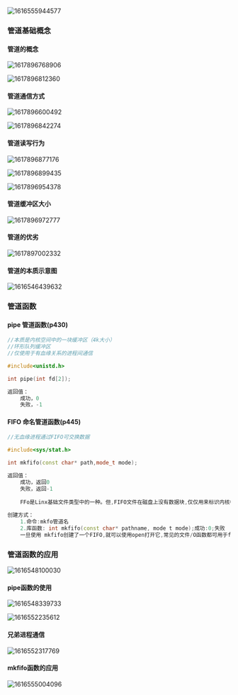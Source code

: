 ![1616555944577](.Image/1616555944577.png)



### 管道基础概念

#### 管道的概念

![1617896768906](.Image/1617896768906.png)

![1617896812360](.Image/1617896812360.png)

#### 管道通信方式

![1617896600492](.Image/1617896600492.png)

![1617896842274](.Image/1617896842274.png)

#### 管道读写行为

![1617896877176](.Image/1617896877176.png)

![1617896899435](.Image/1617896899435.png)

![1617896954378](.Image/1617896954378.png)

#### 管道缓冲区大小

![1617896972777](.Image/1617896972777.png)

#### 管道的优劣

![1617897002332](.Image/1617897002332.png)





#### 管道的本质示意图

![1616546439632](.Image/1616546439632.png)





### 管道函数

#### pipe	管道函数(p430)

```c++
//本质是内核空间中的一块缓冲区（4k大小）
//环形队列缓冲区
//仅使用于有血缘关系的进程间通信

#include<unistd.h>

int pipe(int fd[2]);

返回值：
    成功，0
    失败，-1
```









#### FIFO	命名管道函数(p445)

```c++
//无血缘进程通过FIFO可交换数据

#include<sys/stat.h>

int mkfifo(const char* path,mode_t mode);

返回值：
    成功，返回0
    失败，返回-1
    
	FFo是Linx基础文件类型中的一种。但,FIFO文件在磁盘上没有数据块,仅仅用来标识内核中一条通道。各进程可以打开这个文件进行read/ write,实际上是在读写内核通道,这样就实现了进程间通信
    
创建方式：
	1.命令:mkfo管道名
	2.库函数: int mkfifo(const char* pathname, mode t mode);成功:0;失败
	一旦使用 mkfifo创建了一个FIFO,就可以使用open打开它,常见的文件/O函数都可用于fifo。如: close、read、write、 unlink等
```



### 管道函数的应用





![1616548100030](.Image/1616548100030.png)

#### pipe函数的使用

![1616548339733](.Image/1616548339733.png)











![1616552235612](.Image/1616552235612.png)

#### 兄弟进程通信

![1616552317769](.Image/1616552317769.png)





#### mkfifo函数的应用

![1616555004096](.Image/1616555004096.png)







